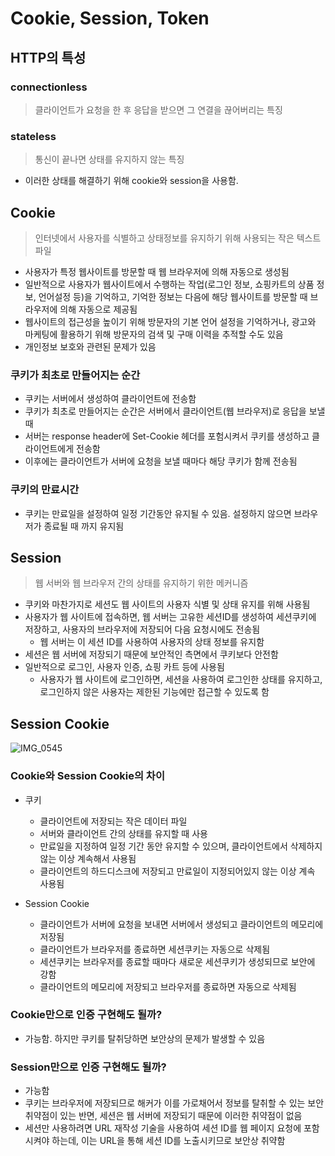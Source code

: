 # Cookie, Session, Token

## HTTP의 특성
### connectionless
> 클라이언트가 요청을 한 후 응답을 받으면 그 연결을 끊어버리는 특징

### stateless
> 통신이 끝나면 상태를 유지하지 않는 특징

- 이러한 상태를 해결하기 위해 cookie와 session을 사용함.

## Cookie
> 인터넷에서 사용자를 식별하고 상태정보를 유지하기 위해 사용되는 작은 텍스트파일

- 사용자가 특정 웹사이트를 방문할 때 웹 브라우저에 의해 자동으로 생성됨
- 일반적으로 사용자가 웹사이트에서 수행하는 작업(로그인 정보, 쇼핑카트의 상품 정보, 언어설정 등)을 기억하고, 기억한 정보는 다음에 해당 웹사이트를 방문할 때 브라우저에 의해 자동으로 제공됨
- 웹사이트의 접근성을 높이기 위해 방문자의 기본 언어 설정을 기억하거나, 광고와 마케팅에 활용하기 위해 방문자의 검색 및 구매 이력을 추적할 수도 있음
- 개인정보 보호와 관련된 문제가 있음

### 쿠키가 최초로 만들어지는 순간
- 쿠키는 서버에서 생성하여 클라이언트에 전송함
- 쿠키가 최초로 만들어지는 순간은 서버에서 클라이언트(웹 브라우저)로 응답을 보낼 때
- 서버는 response header에 Set-Cookie 헤더를 포험시켜서 쿠키를 생성하고 클라이언트에게 전송함
- 이후에는 클라이언트가 서버에 요청을 보낼 때마다 해당 쿠키가 함께 전송됨

### 쿠키의 만료시간
- 쿠키는 만료일을 설정하여 일정 기간동안 유지될 수 있음. 설정하지 않으면 브라우저가 종료될 때 까지 유지됨

## Session
> 웹 서버와 웹 브라우저 간의 상태를 유지하기 위한 메커니즘

- 쿠키와 마찬가지로 세션도 웹 사이트의 사용자 식별 및 상태 유지를 위해 사용됨
- 사용자가 웹 사이트에 접속하면, 웹 서버는 고유한 세션ID를 생성하여 세션쿠키에 저장하고, 사용자의 브라우저에 저장되어 다음 요청시에도 전송됨
  - 웹 서버는 이 세션 ID를 사용하여 사용자의 상태 정보를 유지함
- 세션은 웹 서버에 저장되기 때문에 보안적인 측면에서 쿠키보다 안전함
- 일반적으로 로그인, 사용자 인증, 쇼핑 카트 등에 사용됨
  - 사용자가 웹 사이트에 로그인하면, 세션을 사용하여 로그인한 상태를 유지하고, 로그인하지 않은 사용자는 제한된 기능에만 접근할 수 있도록 함

## Session Cookie
![IMG_0545](https://user-images.githubusercontent.com/73820746/218959338-b7113ec3-2c14-4526-848b-f3ea72629f02.JPG)


### Cookie와 Session Cookie의 차이
- 쿠키
  - 클라이언트에 저장되는 작은 데이터 파일
  - 서버와 클라이언트 간의 상태를 유지할 때 사용
  - 만료일을 지정하여 일정 기간 동안 유지할 수 있으며, 클라이언트에서 삭제하지 않는 이상 계속해서 사용됨
  - 클라이언트의 하드디스크에 저장되고 만료일이 지정되어있지 않는 이상 계속 사용됨

- Session Cookie
  - 클라이언트가 서버에 요청을 보내면 서버에서 생성되고 클라이언트의 메모리에 저장됨
  - 클라이언트가 브라우저를 종료하면 세션쿠키는 자동으로 삭제됨
  - 세션쿠키는 브라우저를 종료할 때마다 새로운 세션쿠키가 생성되므로 보안에 강함
  - 클라이언트의 메모리에 저장되고 브라우저를 종료하면 자동으로 삭제됨

### Cookie만으로 인증 구현해도 될까?
- 가능함. 하지만 쿠키를 탈취당하면 보안상의 문제가 발생할 수 있음

### Session만으로 인증 구현해도 될까?
- 가능함
- 쿠키는 브라우저에 저장되므로 해커가 이를 가로채어서 정보를 탈취할 수 있는 보안 취약점이 있는 반면, 세션은 웹 서버에 저장되기 때문에 이러한 취약점이 없음
- 세션만 사용하려면 URL 재작성 기술을 사용하여 세션 ID를 웹 페이지 요청에 포함시켜야 하는데, 이는 URL을 통해 세션 ID를 노출시키므로 보안상 취약함



